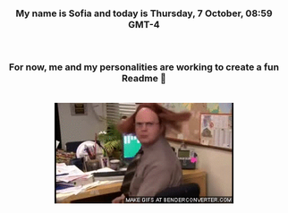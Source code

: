 


<div align="center">
<h3 >My name is Sofia and today is Thursday, 7 October, 08:59 GMT-4</h3><br>
<h3 >For now, me and my personalities are working to create a fun Readme 👋
</h3><br>
<img src='img/dwight.gif' alt='working...'/>
</div>
